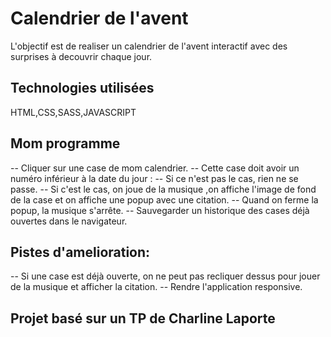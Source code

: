 # Calendrier de l'avent
L'objectif est de realiser un calendrier de l'avent interactif avec des surprises à decouvrir chaque jour.

## Technologies utilisées
HTML,CSS,SASS,JAVASCRIPT

## Mom programme
-- Cliquer sur une case de mom calendrier.
-- Cette case doit avoir un numéro inférieur à la date du jour :
    -- Si ce n'est pas le cas, rien ne se passe.
    -- Si c'est le cas, on joue de la musique ,on affiche l'image de fond de la case et on affiche une popup avec une citation.
    -- Quand on ferme la popup, la musique s'arrête.
-- Sauvegarder un historique des cases déjà ouvertes dans le navigateur.

## Pistes d'amelioration:
-- Si une case est déjà ouverte, on ne peut pas recliquer dessus pour jouer de la musique et afficher la citation.
-- Rendre l'application responsive.

## Projet basé sur un TP de Charline Laporte 